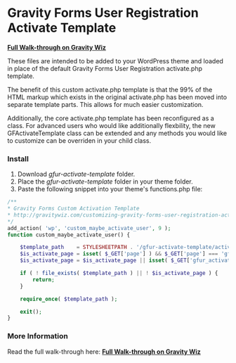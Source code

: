 Gravity Forms User Registration Activate Template
=================================================
**[Full Walk-through on Gravity Wiz](http://gravitywiz.com/2013/02/13/customizing-gravity-forms-user-registration-activation-page)**

These files are intended to be added to your WordPress theme and loaded in place of the default Gravity Forms User Registration activate.php template.

The benefit of this custom activate.php template is that the 99% of the HTML markup which exists in the original activate.php has been moved into separate template parts. This allows for much easier customization. 

Additionally, the core activate.php template has been reconfigured as a class. For advanced users who would like additionally flexbility, the new GFActivateTemplate class can be extended and any methods you would like to customize can be overriden in your child class.

### Install

1. Download *gfur-activate-template* folder.
2. Place the *gfur-activate-template* folder in your theme folder.
3. Paste the following snippet into your theme's functions.php file:
```php
/**
* Gravity Forms Custom Activation Template
* http://gravitywiz.com/customizing-gravity-forms-user-registration-activation-page
*/
add_action( 'wp', 'custom_maybe_activate_user', 9 );
function custom_maybe_activate_user() {

	$template_path    = STYLESHEETPATH . '/gfur-activate-template/activate.php';
	$is_activate_page = isset( $_GET['page'] ) && $_GET['page'] === 'gf_activation';
	$is_activate_page = $is_activate_page || isset( $_GET['gfur_activation'] ); // WP 5.5 Compatibility

	if ( ! file_exists( $template_path ) || ! $is_activate_page ) {
		return;
	}

	require_once( $template_path );

	exit();
}
```

### More Information

Read the full walk-through here: **[Full Walk-through on Gravity Wiz](http://gravitywiz.com/2013/02/13/customizing-gravity-forms-user-registration-activation-page)**
